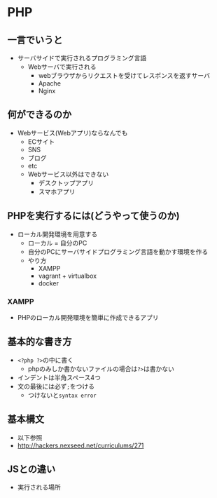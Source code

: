 # PHP
## 一言でいうと
  - サーバサイドで実行されるプログラミング言語
    - Webサーバで実行される
      - webブラウザからリクエストを受けてレスポンスを返すサーバ
      - Apache
      - Nginx
​
## 何ができるのか
- Webサービス(Webアプリ)ならなんでも
  - ECサイト
  - SNS
  - ブログ
  - etc
  - Webサービス以外はできない
    - デスクトップアプリ
    - スマホアプリ
​
## PHPを実行するには(どうやって使うのか)
- ローカル開発環境を用意する
  - ローカル = 自分のPC
  - 自分のPCにサーバサイドプログラミング言語を動かす環境を作る
  - やり方
    - XAMPP
    - vagrant + virtualbox
    - docker
### XAMPP
- PHPのローカル開発環境を簡単に作成できるアプリ
​
## 基本的な書き方
- `<?php ?>`の中に書く
  - phpのみしか書かないファイルの場合は`?>`は書かない
- インデントは半角スペース4つ
- 文の最後には必ず`;`をつける
  - つけないと`syntax error`
​
​
## 基本構文
- 以下参照
- http://hackers.nexseed.net/curriculums/271
​
## JSとの違い
- 実行される場所



